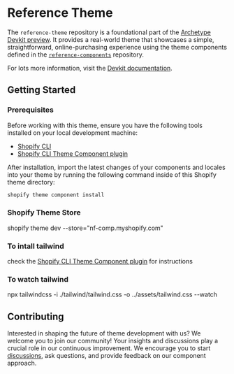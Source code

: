 # Reference Theme

The `reference-theme` repository is a foundational part of the [Archetype Devkit preview](https://github.com/archetype-themes/devkit). It provides a real-world theme that showcases a simple, straightforward, online-purchasing experience using the theme components defined in the [`reference-components`](https://github.com/archetype-themes/reference-components) repository.

For lots more information, visit the [Devkit documentation](https://github.com/archetype-themes/devkit/tree/main).

## Getting Started

### Prerequisites

Before working with this theme, ensure you have the following tools installed on your local development machine:

- [Shopify CLI](https://shopify.dev/docs/themes/tools/cli/install)
- [Shopify CLI Theme Component plugin](https://github.com/archetype-themes/plugin-theme-component)

After installation, import the latest changes of your components and locales into your theme by running the following command inside of this Shopify theme directory:

```bash
shopify theme component install
```

### Shopify Theme Store
shopify theme dev --store="nf-comp.myshopify.com"

### To intall tailwind
check the [Shopify CLI Theme Component plugin](https://github.com/archetype-themes/plugin-theme-component) for instructions 

### To watch tailwind
npx tailwindcss -i ./tailwind/tailwind.css -o ../assets/tailwind.css --watch

## Contributing

Interested in shaping the future of theme development with us? We welcome you to join our community! Your insights and discussions play a crucial role in our continuous improvement. We encourage you to start [discussions](https://github.com/archetype-themes/devkit/discussions), ask questions, and provide feedback on our component approach.
